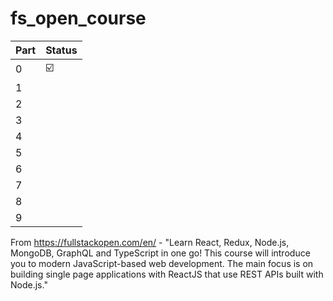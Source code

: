 # fs_open_course
| Part | Status |
| ---- | ------ |
| 0    |   ☑️    |
| 1    |        |
| 2    |        |
| 3    |        |
| 4    |        |
| 5    |        |
| 6    |        |
| 7    |        |
| 8    |        |
| 9    |        |


From https://fullstackopen.com/en/ - 
"Learn React, Redux, Node.js, MongoDB, GraphQL and TypeScript in one go! 
This course will introduce you to modern JavaScript-based web development. 
The main focus is on building single page applications with ReactJS that use
REST APIs built with Node.js."

